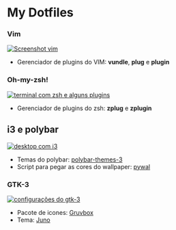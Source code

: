 # My Dotfiles


### Vim

[![Screenshot vim](https://raw.githubusercontent.com/arthur-mts/mydotfiles/master/screenshot_vim.png ".vimrc")](http://https://raw.githubusercontent.com/arthur-mts/mydotfiles/master/screenshot_vim.png "Screenshot vim")

- Gerenciador de plugins do VIM: **vundle**,  **plug** e **plugin**

### Oh-my-zsh!
[![terminal com zsh e alguns plugins](https://raw.githubusercontent.com/arthur-mts/mydotfiles/master/screenshot_zsh.png "das")](https://raw.githubusercontent.com/arthur-mts/mydotfiles/master/screenshot_zsh.png "das")

- Gerenciador de plugins do zsh: **zplug** e **zplugin**

## i3 e polybar

[![desktop com i3](https://raw.githubusercontent.com/arthur-mts/mydotfiles/master/i3.png "meu arch")](https://raw.githubusercontent.com/arthur-mts/mydotfiles/master/i3.png)

- Temas do polybar: [polybar-themes-3](https://github.com/adi1090x/polybar-themes)
- Script para pegar as cores do wallpaper: [pywal](https://github.com/dylanaraps/pywal)

### GTK-3

[![configurações do gtk-3](https://raw.githubusercontent.com/arthur-mts/mydotfiles/master/gtk3.png)](https://raw.githubusercontent.com/arthur-mts/mydotfiles/master/gtk3.png)

- Pacote de icones: [Gruvbox](https://www.gnome-look.org/p/1327720/)
- Tema: [Juno](https://www.gnome-look.org/p/1280977/)
